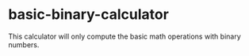 # basic-binary-calculator
This calculator will only compute the basic math operations with binary numbers.
